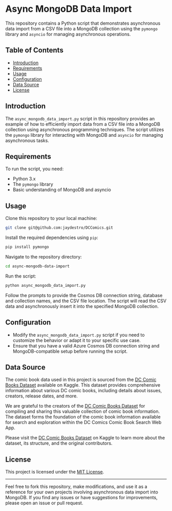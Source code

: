 # Async MongoDB Data Import

This repository contains a Python script that demonstrates asynchronous data import from a CSV file into a MongoDB collection using the `pymongo` library and `asyncio` for managing asynchronous operations.

## Table of Contents

- [Introduction](#introduction)
- [Requirements](#requirements)
- [Usage](#usage)
- [Configuration](#configuration)
- [Data Source](#data-source)
- [License](#license)

## Introduction

The `async_mongodb_data_import.py` script in this repository provides an example of how to efficiently import data from a CSV file into a MongoDB collection using asynchronous programming techniques. The script utilizes the `pymongo` library for interacting with MongoDB and `asyncio` for managing asynchronous tasks.

## Requirements

To run the script, you need:

- Python 3.x
- The `pymongo` library
- Basic understanding of MongoDB and asyncio

## Usage

Clone this repository to your local machine:

```bash
git clone git@github.com:jaydestro/DCComics.git
```

Install the required dependencies using `pip`:

```bash
pip install pymongo

```

Navigate to the repository directory:

```bash
cd async-mongodb-data-import
```

Run the script:

```bash
python async_mongodb_data_import.py
```

Follow the prompts to provide the Cosmos DB connection string, database and collection names, and the CSV file location. The script will read the CSV data and asynchronously insert it into the specified MongoDB collection.

## Configuration

- Modify the `async_mongodb_data_import.py` script if you need to customize the behavior or adapt it to your specific use case.
- Ensure that you have a valid Azure Cosmos DB connection string and MongoDB-compatible setup before running the script.

## Data Source

The comic book data used in this project is sourced from the [DC Comic Books Dataset](https://www.kaggle.com/datasets/deepcontractor/dc-comic-books-dataset) available on Kaggle. This dataset provides comprehensive information about various DC comic books, including details about issues, creators, release dates, and more.

We are grateful to the creators of the [DC Comic Books Dataset](https://www.kaggle.com/datasets/deepcontractor/dc-comic-books-dataset) for compiling and sharing this valuable collection of comic book information. The dataset forms the foundation of the comic book information available for search and exploration within the DC Comics Comic Book Search Web App.

Please visit the [DC Comic Books Dataset](https://www.kaggle.com/datasets/deepcontractor/dc-comic-books-dataset) on Kaggle to learn more about the dataset, its structure, and the original contributors.

## License

This project is licensed under the [MIT License](LICENSE).

---

Feel free to fork this repository, make modifications, and use it as a reference for your own projects involving asynchronous data import into MongoDB. If you find any issues or have suggestions for improvements, please open an issue or pull request.
